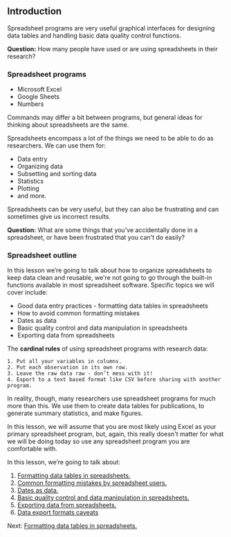 ## Introduction

Spreadsheet programs are very useful graphical interfaces for designing data tables and handling basic data quality control functions. 

**Question:** How many people have used or are using spreadsheets in their research?

### Spreadsheet programs

- Microsoft Excel
- Google Sheets
- Numbers

Commands may differ a bit between programs, but general ideas
for thinking about spreadsheets are the same.

Spreadsheets encompass a lot of the things we need
to be able to do as researchers. We can use them for:

- Data entry
- Organizing data
- Subsetting and sorting data
- Statistics
- Plotting
- and more.

Spreadsheets can be very useful, but they can also be
frustrating and can sometimes give us incorrect results.

**Question:** What are some things that you've accidentally done in
a spreadsheet, or have been frustrated that you can't do
easily?

### Spreadsheet outline

In this lesson we’re going to talk about how to organize spreadsheets to keep data clean and reusable, we're not going to go through the built-in functions available in most spreadsheet software.  Specific topics we will cover include:

- Good data entry practices - formatting data tables in spreadsheets
- How to avoid common formatting mistakes
- Dates as data
- Basic quality control and data manipulation in spreadsheets
- Exporting data from spreadsheets

The **cardinal rules** of using spreadsheet programs with research data:

	1. Put all your variables in columns.
	2. Put each observation in its own row.
	3. Leave the raw data raw - don’t mess with it!
	4. Export to a text based format like CSV before sharing with another program.

In reality, though, many researchers use spreadsheet programs for much more 
than this. We use them to create data tables for publications, to generate 
summary statistics, and make figures. 

In this lesson, we will assume that you are most likely using Excel as your 
primary spreadsheet program, but, again, this really doesn't matter for what we will be doing today so use any spreadsheet program you are comfortable with.

In this lesson, we’re going to talk about:

1. [Formatting data tables in spreadsheets.](01-format-data.md)
2. [Common formatting mistakes by spreadsheet users.](02-common-mistakes.md)
3. [Dates as data.](03-dates-as-data.md)
4. [Basic quality control and data manipulation in spreadsheets.](04-quality-control.md)
5. [Exporting data from spreadsheets.](05-exporting-data.md)
6. [Data export formats caveats](06-data-formats-caveats.md)

Next: [Formatting data tables in spreadsheets.](01-format-data.md)
